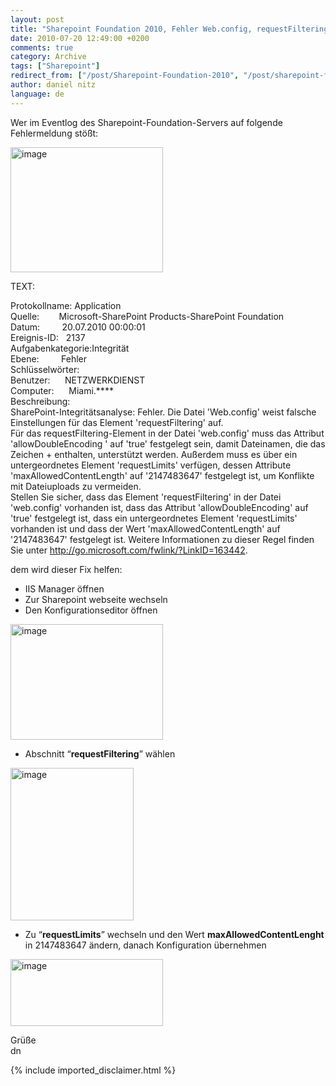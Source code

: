 ```yaml
---
layout: post
title: "Sharepoint Foundation 2010, Fehler Web.config, requestFiltering"
date: 2010-07-20 12:49:00 +0200
comments: true
category: Archive
tags: ["Sharepoint"]
redirect_from: ["/post/Sharepoint-Foundation-2010", "/post/sharepoint-foundation-2010"]
author: daniel nitz
language: de
---
```

<!-- more -->
<p>Wer im Eventlog des Sharepoint-Foundation-Servers auf folgende Fehlermeldung st&ouml;&szlig;t:</p>
<p><a href="/assets/archive/image_188.png" target="_blank"><img style="border-right-width: 0px; display: inline; border-top-width: 0px; border-bottom-width: 0px; border-left-width: 0px" title="image" src="/assets/archive/image_thumb_186.png" border="0" alt="image" width="244" height="200" /></a></p>
<p>TEXT:</p>
<p>Protokollname: Application <br />Quelle:&nbsp;&nbsp;&nbsp;&nbsp;&nbsp;&nbsp;&nbsp; Microsoft-SharePoint Products-SharePoint Foundation <br />Datum:&nbsp;&nbsp;&nbsp;&nbsp;&nbsp;&nbsp;&nbsp;&nbsp; 20.07.2010 00:00:01 <br />Ereignis-ID:&nbsp;&nbsp; 2137 <br />Aufgabenkategorie:Integrit&auml;t <br />Ebene:&nbsp;&nbsp;&nbsp;&nbsp;&nbsp;&nbsp;&nbsp;&nbsp; Fehler <br />Schl&uuml;sselw&ouml;rter: <br />Benutzer:&nbsp;&nbsp;&nbsp;&nbsp;&nbsp; NETZWERKDIENST <br />Computer:&nbsp;&nbsp;&nbsp;&nbsp;&nbsp; Miami.**** <br />Beschreibung: <br />SharePoint-Integrit&auml;tsanalyse: Fehler. Die Datei 'Web.config' weist falsche Einstellungen f&uuml;r das Element 'requestFiltering' auf. <br />F&uuml;r das requestFiltering-Element in der Datei 'web.config' muss das Attribut 'allowDoubleEncoding ' auf 'true' festgelegt sein, damit Dateinamen, die das Zeichen + enthalten, unterst&uuml;tzt werden. Au&szlig;erdem muss es &uuml;ber ein untergeordnetes Element 'requestLimits' verf&uuml;gen, dessen Attribute 'maxAllowedContentLength' auf '2147483647' festgelegt ist, um Konflikte mit Dateiuploads zu vermeiden. <br />Stellen Sie sicher, dass das Element 'requestFiltering' in der Datei 'web.config' vorhanden ist, dass das Attribut 'allowDoubleEncoding' auf 'true' festgelegt ist, dass ein untergeordnetes Element 'requestLimits' vorhanden ist und dass der Wert 'maxAllowedContentLength' auf '2147483647' festgelegt ist. Weitere Informationen zu dieser Regel finden Sie unter <a href="http://go.microsoft.com/fwlink/?LinkID=163442">http://go.microsoft.com/fwlink/?LinkID=163442</a>.</p>
<p>dem wird dieser Fix helfen:</p>
<ul>
<li>IIS Manager &ouml;ffnen </li>
<li>Zur Sharepoint webseite wechseln </li>
<li>Den Konfigurationseditor &ouml;ffnen </li>
</ul>
<p><a href="/assets/archive/image_189.png" target="_blank"><img style="border-right-width: 0px; display: inline; border-top-width: 0px; border-bottom-width: 0px; border-left-width: 0px" title="image" src="/assets/archive/image_thumb_187.png" border="0" alt="image" width="244" height="185" /></a></p>
<ul>
<li>Abschnitt &ldquo;<strong>requestFiltering</strong>&rdquo; w&auml;hlen </li>
</ul>
<p><a href="/assets/archive/image_192.png" target="_blank"><img style="border-right-width: 0px; display: inline; border-top-width: 0px; border-bottom-width: 0px; border-left-width: 0px" title="image" src="/assets/archive/image_thumb_190.png" border="0" alt="image" width="197" height="244" /></a></p>
<ul>
<li>Zu &ldquo;<strong>requestLimits</strong>&rdquo; wechseln und den Wert <strong>maxAllowedContentLenght</strong> in 2147483647 &auml;ndern, danach Konfiguration &uuml;bernehmen </li>
</ul>
<p><a href="/assets/archive/image_193.png" target="_blank"><img style="border-right-width: 0px; display: inline; border-top-width: 0px; border-bottom-width: 0px; border-left-width: 0px" title="image" src="/assets/archive/image_thumb_191.png" border="0" alt="image" width="244" height="107" /></a></p>
<p>Gr&uuml;&szlig;e <br />dn</p>
{% include imported_disclaimer.html %}
